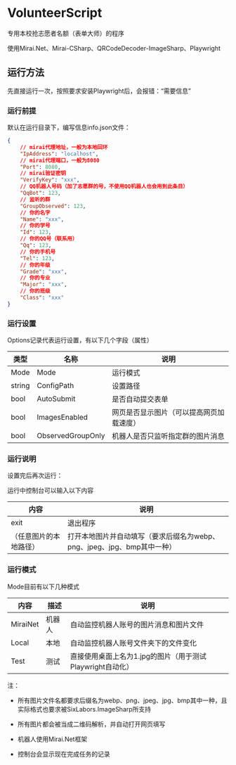 # VolunteerScript

专用本校抢志愿者名额（表单大师）的程序

使用Mirai.Net、Mirai-CSharp、QRCodeDecoder-ImageSharp、Playwright

## 运行方法

先直接运行一次，按照要求安装Playwright后，会报错：“需要信息”

### 运行前提

默认在运行目录下，编写信息info.json文件：

```json
{
    // mirai代理地址，一般为本地回环
    "IpAddress": "localhost",
    // mirai代理端口，一般为8080
    "Port": 8080,
    // mirai验证密钥
    "VerifyKey": "xxx",
    // QQ机器人号码（加了志愿群的号，不使用QQ机器人也会用到此条目）
    "QqBot": 123,
    // 监听的群
    "GroupObserved": 123,
    // 你的名字
    "Name": "xxx",
    // 你的学号
    "Id": 123,
    // 你的QQ号（联系用）
    "Qq": 123,
    // 你的手机号
    "Tel": 123,
    // 你的年级
    "Grade": "xxx",
    // 你的专业
    "Major": "xxx",
    // 你的班级
    "Class": "xxx"
}
```

### 运行设置

Options记录代表运行设置，有以下几个字段（属性）

| 类型 | 名称 | 说明 |
| - | - | - |
| Mode | Mode | 运行模式 |
| string | ConfigPath | 设置路径 |
| bool | AutoSubmit | 是否自动提交表单 |
| bool | ImagesEnabled | 网页是否显示图片（可以提高网页加载速度） |
| bool | ObservedGroupOnly | 机器人是否只监听指定群的图片消息 |

### 运行说明

设置完后再次运行：

运行中控制台可以输入以下内容

| 内容 | 说明 |
| - | - |
| exit | 退出程序 |
| （任意图片的本地路径） | 打开本地图片并自动填写（要求后缀名为webp、png、jpeg、jpg、bmp其中一种） |

### 运行模式

Mode目前有以下几种模式

| 内容 | 描述 | 说明 |
| - | - | - |
| MiraiNet | 机器人 | 自动监控机器人账号的图片消息和图片文件 |
| Local | 本地 | 自动监控机器人账号文件夹下的文件变化 |
| Test | 测试 | 直接使用桌面上名为1.jpg的图片（用于测试Playwright自动化） |

注：

* 所有图片文件名都要求后缀名为webp、png、jpeg、jpg、bmp其中一种，且实际格式也要求被SixLabors.ImageSharp所支持

* 所有图片都会被当成二维码解析，并自动打开网页填写

* 机器人使用Mirai.Net框架

* 控制台会显示现在完成任务的记录
